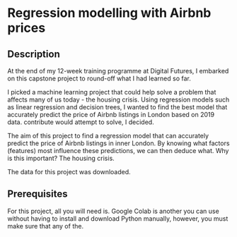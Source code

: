 # Regression modelling with Airbnb prices


## Description 

At the end of my 12-week training programme at Digital Futures, I embarked on this capstone project to round-off what I had learned so far.

I picked a machine learning project that could help solve a problem that affects many of us today - the housing crisis. Using regression models such as linear regression and decision trees, I wanted to find the best model that accurately predict the price of Airbnb listings in London based on 2019 data. contribute would attempt to solve, I decided. 

The aim of this project to find a regression model that can accurately predict the price of Airbnb listings in inner London. By knowing what factors (features) most influence these predictions, we can then deduce what. Why is this important? The housing crisis. 

The data for this project was downloaded.


## Prerequisites

For this project, all you will need is. Google Colab is another you can use without having to install and download Python manually, however, you must make sure that any of the.
